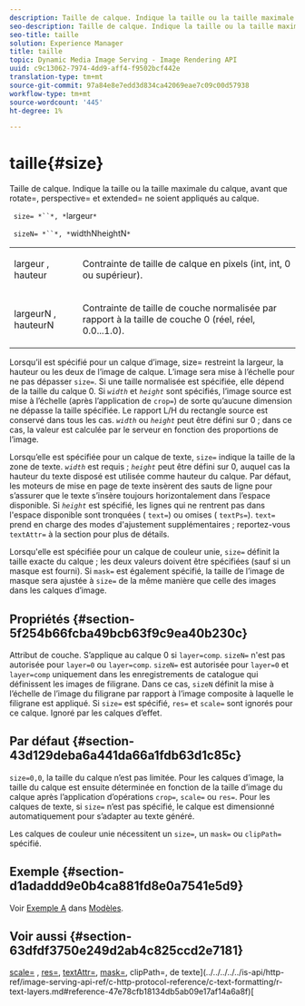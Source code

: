 ```yaml
---
description: Taille de calque. Indique la taille ou la taille maximale du calque, avant que rotate=, perspective= et extended= ne soient appliqués au calque.
seo-description: Taille de calque. Indique la taille ou la taille maximale du calque, avant que rotate=, perspective= et extended= ne soient appliqués au calque.
seo-title: taille
solution: Experience Manager
title: taille
topic: Dynamic Media Image Serving - Image Rendering API
uuid: c9c13062-7974-4dd9-aff4-f9502bcf442e
translation-type: tm+mt
source-git-commit: 97a84e8e7edd3d834ca42069eae7c09c00d57938
workflow-type: tm+mt
source-wordcount: '445'
ht-degree: 1%

---
```



# taille{#size}

Taille de calque. Indique la taille ou la taille maximale du calque, avant que rotate=, perspective= et extended= ne soient appliqués au calque.

` size= *``*, *`largeur`*`

` sizeN= *``*, *`widthNheightN`*`

<table id="simpletable_FBE17D736F93485AA0053BF447B4CC9F"> 
 <tr class="strow"> 
  <td class="stentry"> <p> <span class="codeph"> <span class="varname"> largeur  </span>,  <span class="varname"> hauteur  </span> </span> </p> </td> 
  <td class="stentry"> <p>Contrainte de taille de calque en pixels (int, int, 0 ou supérieur). </p> </td> 
 </tr> 
 <tr class="strow"> 
  <td class="stentry"> <p> <span class="codeph"> <span class="varname"> largeurN  </span>,  <span class="varname"> hauteurN  </span> </span> </p> </td> 
  <td class="stentry"> <p>Contrainte de taille de couche normalisée par rapport à la taille de couche 0 (réel, réel, 0.0...1.0). </p> </td> 
 </tr> 
</table>

Lorsqu’il est spécifié pour un calque d’image, size= restreint la largeur, la hauteur ou les deux de l’image de calque. L’image sera mise à l’échelle pour ne pas dépasser `size=`. Si une taille normalisée est spécifiée, elle dépend de la taille du calque 0. Si *`width`* et *`height`* sont spécifiés, l’image source est mise à l’échelle (après l’application de `crop=`) de sorte qu’aucune dimension ne dépasse la taille spécifiée. Le rapport L/H du rectangle source est conservé dans tous les cas. *`width`* ou *`height`* peut être défini sur 0 ; dans ce cas, la valeur est calculée par le serveur en fonction des proportions de l’image.

Lorsqu’elle est spécifiée pour un calque de texte, `size=` indique la taille de la zone de texte. *`width`* est requis ;  *`height`* peut être défini sur 0, auquel cas la hauteur du texte disposé est utilisée comme hauteur du calque. Par défaut, les moteurs de mise en page de texte insèrent des sauts de ligne pour s’assurer que le texte s’insère toujours horizontalement dans l’espace disponible. Si *`height`* est spécifié, les lignes qui ne rentrent pas dans l&#39;espace disponible sont tronquées ( `text=`) ou omises ( `textPs=`). `text=` prend en charge des modes d&#39;ajustement supplémentaires ; reportez-vous  `textAttr=` à la section pour plus de détails.

Lorsqu&#39;elle est spécifiée pour un calque de couleur unie, `size=` définit la taille exacte du calque ; les deux valeurs doivent être spécifiées (sauf si un masque est fourni). Si `mask=` est également spécifié, la taille de l’image de masque sera ajustée à `size=` de la même manière que celle des images dans les calques d’image.

## Propriétés {#section-5f254b66fcba49bcb63f9c9ea40b230c}

Attribut de couche. S’applique au calque 0 si `layer=comp`. `sizeN=` n&#39;est pas autorisée pour  `layer=0` ou  `layer=comp`. `sizeN=` est autorisée pour  `layer=0` et  `layer=comp` uniquement dans les enregistrements de catalogue qui définissent les images de filigrane. Dans ce cas, `sizeN` définit la mise à l’échelle de l’image du filigrane par rapport à l’image composite à laquelle le filigrane est appliqué. Si `size=` est spécifié, `res=` et `scale=` sont ignorés pour ce calque. Ignoré par les calques d’effet.

## Par défaut {#section-43d129deba6a441da66a1fdb63d1c85c}

`size=0,0`, la taille du calque n’est pas limitée. Pour les calques d’image, la taille du calque est ensuite déterminée en fonction de la taille d’image du calque après l’application d’opérations `crop=`, `scale=` ou `res=`. Pour les calques de texte, si `size=` n’est pas spécifié, le calque est dimensionné automatiquement pour s’adapter au texte généré.

Les calques de couleur unie nécessitent un `size=`, un `mask=` ou `clipPath=` spécifié.

## Exemple {#section-d1adaddd9e0b4ca881fd8e0a7541e5d9}

Voir [Exemple A](../../../../../is-api/http-ref/image-serving-api-ref/c-http-protocol-reference/c-templates/r-example-a.md#reference-c78ea82e8a1646738e764fa6685dfbac) dans [Modèles](../../../../../is-api/http-ref/image-serving-api-ref/c-http-protocol-reference/c-templates/c-templates.md#concept-3cd2d2adae0e41b2979b9640244d4d3e).

## Voir aussi {#section-63dfdf3750e249d2ab4c825ccd2e7181}

[scale=](../../../../../is-api/http-ref/image-serving-api-ref/c-http-protocol-reference/c-command-reference/r-is-http-scale.md#reference-098c30cea1764f189e6f7c7e400cc065) ,  [res=](../../../../../is-api/http-ref/image-serving-api-ref/c-http-protocol-reference/c-command-reference/r-res.md#reference-3d6fe416801148dea0f786f2b5169e55),  [textAttr=](../../../../../is-api/http-ref/image-serving-api-ref/c-http-protocol-reference/c-command-reference/r-textattr.md#reference-ff00484fa3244286abeff34911f7ec0d),  [mask=](../../../../../is-api/http-ref/image-serving-api-ref/c-http-protocol-reference/c-command-reference/r-mask.md#reference-922254e027404fb890b850e2723ee06e), clipPath=,  de texte](../../../../../is-api/http-ref/image-serving-api-ref/c-http-protocol-reference/c-text-formatting/r-text-layers.md#reference-47e78cfb18134db5ab09e17af14a6a8f)[](../../../../../is-api/http-ref/image-serving-api-ref/c-http-protocol-reference/c-command-reference/r-clippath.md#reference-8139b1b52dc54749b51b109521ddf83d)[
